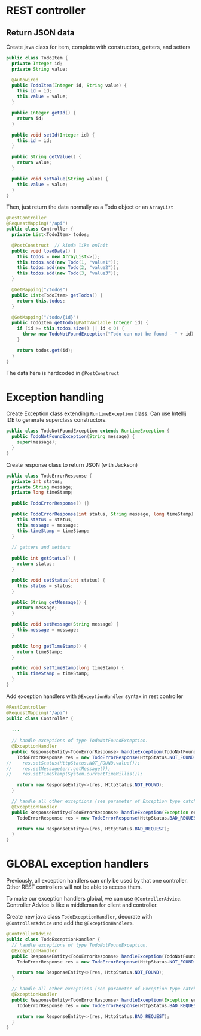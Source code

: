 # REST controller

## Return JSON data

Create java class for item, complete with constructors, getters, and setters
```java
public class TodoItem {
  private Integer id;
  private String value;

  @Autowired
  public TodoItem(Integer id, String value) {
    this.id = id;
    this.value = value;
  }

  public Integer getId() {
    return id;
  }

  public void setId(Integer id) {
    this.id = id;
  }

  public String getValue() {
    return value;
  }

  public void setValue(String value) {
    this.value = value;
  }
}
```
Then, just return the data normally as a Todo object or an `ArrayList`
```java
@RestController
@RequestMapping("/api")
public class Controller {
  private List<TodoItem> todos;

  @PostConstruct  // kinda like onInit
  public void loadData() {
    this.todos = new ArrayList<>();
    this.todos.add(new Todo(1, "value1"));
    this.todos.add(new Todo(2, "value2"));
    this.todos.add(new Todo(3, "value3"));
  }

  @GetMapping("/todos")
  public List<TodoItem> getTodos() {
    return this.todos;
  }

  @GetMapping("/todo/{id}")
  public TodoItem getTodo(@PathVariable Integer id) {
    if (id >= this.todos.size() || id < 0) {
      throw new TodoNotFoundException("Todo can not be found - " + id);
    }

    return todos.get(id);
  }
}
```
The data here is hardcoded in `@PostConstruct`

# Exception handling

Create Exception class extending `RuntimeException` class. Can use Intellij IDE to generate superclass constructors.
```java
public class TodoNotFoundException extends RuntimeException {
  public TodoNotFoundException(String message) {
    super(message);
  }
}
```
Create response class to return JSON (with Jackson)
```java
public class TodoErrorResponse {
  private int status;
  private String message;
  private long timeStamp;

  public TodoErrorResponse() {}

  public TodoErrorResponse(int status, String message, long timeStamp) {
    this.status = status;
    this.message = message;
    this.timeStamp = timeStamp;
  }

  // getters and setters
  
  public int getStatus() {
    return status;
  }

  public void setStatus(int status) {
    this.status = status;
  }

  public String getMessage() {
    return message;
  }

  public void setMessage(String message) {
    this.message = message;
  }

  public long getTimeStamp() {
    return timeStamp;
  }

  public void setTimeStamp(long timeStamp) {
    this.timeStamp = timeStamp;
  }
}
```

Add exception handlers with `@ExceptionHandler` syntax in rest controller
```java
@RestController
@RequestMapping("/api")
public class Controller {
  
  ...
  
  // handle exceptions of type TodoNotFoundException.
  @ExceptionHandler
  public ResponseEntity<TodoErrorResponse> handleException(TodoNotFoundException err) {
    TodoErrorResponse res = new TodoErrorResponse(HttpStatus.NOT_FOUND.value(), err.getMessage(), System.currentTimeMillis());
//    res.setStatus(HttpStatus.NOT_FOUND.value());
//    res.setMessage(err.getMessage());
//    res.setTimeStamp(System.currentTimeMillis());

    return new ResponseEntity<>(res, HttpStatus.NOT_FOUND);
  }

  // handle all other exceptions (see parameter of Exception type catches all exceptions)
  @ExceptionHandler
  public ResponseEntity<TodoErrorResponse> handleException(Exception err) {
    TodoErrorResponse res = new TodoErrorResponse(HttpStatus.BAD_REQUEST.value(), err.getMessage(), System.currentTimeMillis());

    return new ResponseEntity<>(res, HttpStatus.BAD_REQUEST);
  }
}
```

# GLOBAL exception handlers

Previously, all exception handlers can only be used by that one controller. Other REST controllers will not be able to access them.

To make our exception handlers global, we can use `@ControllerAdvice`. Controller Advice is like a middleman for client and controller.

Create new java class `TodoExceptionHandler`, decorate with `@ControllerAdvice` and add the `@ExceptionHandler`s.
```java
@ControllerAdvice
public class TodoExceptionHandler {
  // handle exceptions of type TodoNotFoundException.
  @ExceptionHandler
  public ResponseEntity<TodoErrorResponse> handleException(TodoNotFoundException err) {
    TodoErrorResponse res = new TodoErrorResponse(HttpStatus.NOT_FOUND.value(), err.getMessage(), System.currentTimeMillis());

    return new ResponseEntity<>(res, HttpStatus.NOT_FOUND);
  }

  // handle all other exceptions (see parameter of Exception type catches all exceptions)
  @ExceptionHandler
  public ResponseEntity<TodoErrorResponse> handleException(Exception err) {
    TodoErrorResponse res = new TodoErrorResponse(HttpStatus.BAD_REQUEST.value(), err.getMessage(), System.currentTimeMillis());

    return new ResponseEntity<>(res, HttpStatus.BAD_REQUEST);
  }
}
```